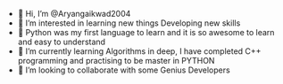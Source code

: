 - 👋 Hi, I’m @Aryangaikwad2004
- 👀 I’m interested in learning new things Developing new skills
- 🤩 Python was my first language to learn and it is so awesome to learn and easy to understand 
- 🌱 I’m currently learning Algorithms in deep, I have completed C++ programming and practising to be master in PYTHON
- 💞️ I’m looking to collaborate with some Genius Developers 


<!---
Aryangaikwad2004/Aryangaikwad2004 is a ✨ special ✨ repository because its `README.md` (this file) appears on your GitHub profile.
You can click the Preview link to take a look at your changes.
--->
